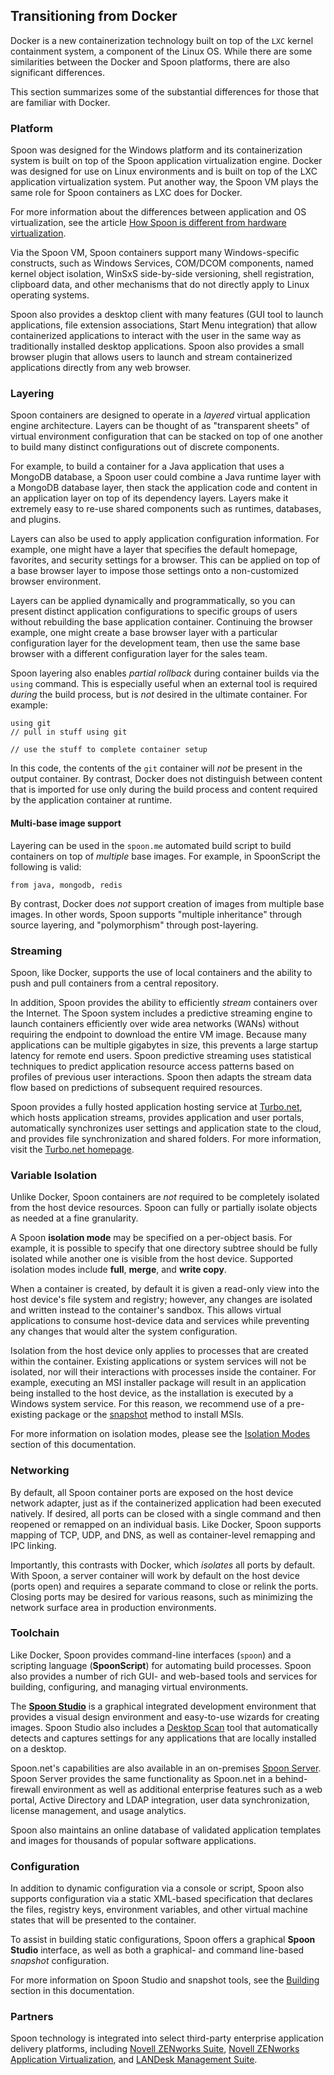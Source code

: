 ## Transitioning from Docker

Docker is a new containerization technology built on top of the `LXC` kernel containment system, a component of the Linux OS. While there are some similarities between the Docker and Spoon platforms, there are also significant differences.

This section summarizes some of the substantial differences for those that are familiar with Docker.

### Platform

Spoon was designed for the Windows platform and its containerization system is built on top of the Spoon application virtualization engine. Docker was designed for use on Linux environments and is built on top of the LXC application virtualization system. Put another way, the Spoon VM plays the same role for Spoon containers as LXC does for Docker.

For more information about the differences between application and OS virtualization, see the article [How Spoon is different from hardware virtualization](/docs/getting-started/what-is-spoon#how-is-spoon-different).

Via the Spoon VM, Spoon containers support many Windows-specific constructs, such as Windows Services, COM/DCOM components, named kernel object isolation, WinSxS side-by-side versioning, shell registration, clipboard data, and other mechanisms that do not directly apply to Linux operating systems. 

Spoon also provides a desktop client with many features (GUI tool to launch applications, file extension associations, Start Menu integration) that allow containerized applications to interact with the user in the same way as traditionally installed desktop applications. Spoon also provides a small browser plugin that allows users to launch and stream containerized applications directly from any web browser.

### Layering

Spoon containers are designed to operate in a *layered* virtual application engine architecture. Layers can be thought of as "transparent sheets" of virtual environment configuration that can be stacked on top of one another to build many distinct configurations out of discrete components.

For example, to build a container for a Java application that uses a MongoDB database, a Spoon user could combine a Java runtime layer with a MongoDB database layer, then stack the application code and content in an application layer on top of its dependency layers. Layers make it extremely easy to re-use shared components such as runtimes, databases, and plugins.

Layers can also be used to apply application configuration information. For example, one might have a layer that specifies the default homepage, favorites, and security settings for a browser. This can be applied on top of a base browser layer to impose those settings onto a non-customized browser environment.

Layers can be applied dynamically and programmatically, so you can present distinct application configurations to specific groups of users without rebuilding the base application container. Continuing the browser example, one might create a base browser layer with a particular configuration layer for the development team, then use the same base browser with a different configuration layer for the sales team.

Spoon layering also enables *partial rollback* during container builds via the `using` command. This is especially useful when an external tool is required *during* the build process, but is *not* desired in the ultimate container. For example:

    using git
	// pull in stuff using git
	
	// use the stuff to complete container setup

In this code, the contents of the `git` container will *not* be present in the output container. By contrast, Docker does not distinguish between content that is imported for use only during the build process and content required by the application container at runtime.

#### Multi-base image support

Layering can be used in the `spoon.me` automated build script to build containers on top of *multiple* base images. For example, in SpoonScript the following is valid:

    from java, mongodb, redis

By contrast, Docker does *not* support creation of images from multiple base images. In other words, Spoon supports "multiple inheritance" through source layering, and "polymorphism" through post-layering.

### Streaming

Spoon, like Docker, supports the use of local containers and the ability to push and pull containers from a central
repository.

In addition, Spoon provides the ability to efficiently *stream* containers over the Internet. The Spoon system includes a predictive streaming engine to launch containers efficiently over wide area networks (WANs) without requiring the endpoint to download the entire VM image. Because many applications can be multiple gigabytes in size, this prevents a large startup latency for remote end users. Spoon predictive streaming uses statistical techniques to predict application resource access patterns based on profiles of previous user interactions. Spoon then adapts the stream data flow based on predictions of subsequent required resources.

Spoon provides a fully hosted application hosting service at [Turbo.net](http://turbo.net), which hosts application streams, provides application and user portals, automatically synchronizes user settings and application state to the cloud, and provides file synchronization and shared folders. For more information, visit the [Turbo.net homepage](http://turbo.net).

### Variable Isolation

Unlike Docker, Spoon containers are *not* required to be completely isolated from the host device resources. Spoon can fully or partially isolate objects as needed at a fine granularity.

A Spoon **isolation mode** may be specified on a per-object basis. For example, it is possible to specify that one directory subtree should be fully isolated while another one is visible from the host device. Supported isolation modes include **full**, **merge**, and **write copy**.

When a container is created, by default it is given a read-only view into the host device's file system and registry; however, any changes are isolated and written instead to the container's sandbox. This allows virtual applications to consume host-device data and services while preventing any changes that would alter the system configuration. 

Isolation from the host device only applies to processes that are created within the container. Existing applications or system services will not be isolated, nor will their interactions with processes inside the container. For example, executing an MSI installer package will result in an application being installed to the host device, as the installation is executed by a Windows system service. For this reason, we recommend use of a pre-existing package or the [snapshot](/docs/building/snapshotting) method to install MSIs.

For more information on isolation modes, please see the [Isolation Modes](/docs/reference/spoon-studio) section of this documentation.

### Networking

By default, all Spoon container ports are exposed on the host device network adapter, just as if the containerized application had been executed natively. If desired, all ports can be closed with a single command and then reopened
or remapped on an individual basis. Like Docker, Spoon supports mapping of TCP, UDP, and DNS, as well as container-level remapping and IPC linking.

Importantly, this contrasts with Docker, which *isolates* all ports by default. With Spoon, a server container will work by default on the host device (ports open) and requires a separate command to close or relink the ports. Closing ports may be desired for various reasons, such as minimizing the network surface area in production environments.

### Toolchain

Like Docker, Spoon provides command-line interfaces (`spoon`) and a scripting language (**SpoonScript**) for automating build processes. Spoon also provides a number of rich GUI- and web-based tools and services for building, configuring, and managing virtual environments.

The **[Spoon Studio](/docs/building/working-with-spoon-studio)** is a graphical integrated development environment that provides a visual design environment and easy-to-use wizards for creating images. Spoon Studio also includes a [Desktop Scan](/docs/building/desktop-scan) tool that automatically detects and captures settings for any applications that are locally installed on a desktop.

Spoon.net's capabilities are also available in an on-premises [Spoon Server](http://spoon.net/server). Spoon Server provides the same functionality as Spoon.net in a behind-firewall environment as well as additional enterprise features such as a web portal, Active Directory and LDAP integration, user data synchronization, license management, and usage analytics.

Spoon also maintains an online database of validated application templates and images for thousands of popular
software applications.

### Configuration

In addition to dynamic configuration via a console or script, Spoon also supports configuration via a static XML-based specification that declares the files, registry keys, environment variables, and other virtual machine states that will be presented to the container. 

To assist in building static configurations, Spoon offers a graphical **Spoon Studio** interface, as well as both a graphical- and command line-based *snapshot* configuration.

For more information on Spoon Studio and snapshot tools, see the [Building](/docs/building) section in this documentation.

### Partners

Spoon technology is integrated into select third-party enterprise application delivery platforms, including [Novell ZENworks Suite](https://www.novell.com/products/zenworks/zenworks-suite/), [Novell ZENworks Application Virtualization](http://novell.com/zav), and [LANDesk Management Suite](http://landesk.com).
